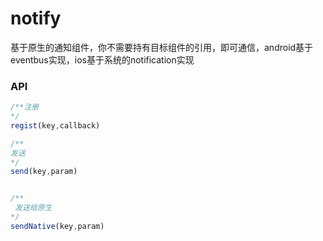 # notify

基于原生的通知组件，你不需要持有目标组件的引用，即可通信，android基于eventbus实现，ios基于系统的notification实现

### API

```js
/**注册
*/
regist(key,callback)

/**
发送
*/
send(key,param)


/**
 发送给原生
*/
sendNative(key,param)
```



